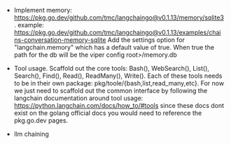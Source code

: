 - Implement memory: https://pkg.go.dev/github.com/tmc/langchaingo@v0.1.13/memory/sqlite3. example: https://pkg.go.dev/github.com/tmc/langchaingo@v0.1.13/examples/chains-conversation-memory-sqlite Add the settings option for "langchain.memory" which has a default value of true. When true the path for the db will be the viper config root>/memory.db
- Tool usage. Scaffold out the core tools: Bash(), WebSearch(), List(), Search(), Find(), Read(), ReadMany(), Write(). Each of these tools needs to be in their own package: pkg/toole/{bash,list,read_many,etc}. For now we just need to scaffold out the common interface by following the langchain documentation around tool usage: https://python.langchain.com/docs/how_to/#tools since these docs dont exist on the golang official docs you would need to reference the pkg.go.dev pages.


- llm chaining
